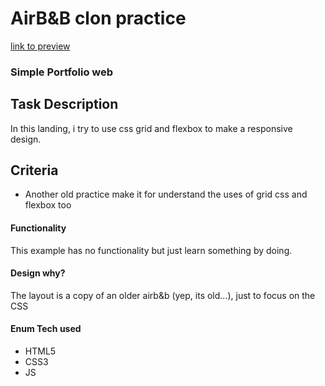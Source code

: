 # AirB&B clon practice

[link to preview](https://mattkaizer.github.io/airbnb-clon/.)

### Simple Portfolio web

## Task Description

In this landing, i try to use css grid and flexbox to make a responsive design.

## Criteria

* Another old practice make it for understand the uses of grid css and flexbox too

#### Functionality

This example has no functionality but just learn something by doing.

#### Design why?

The layout is a copy of an older airb&b (yep, its old...), just to focus on the CSS

#### Enum Tech used

* HTML5
* CSS3
* JS

